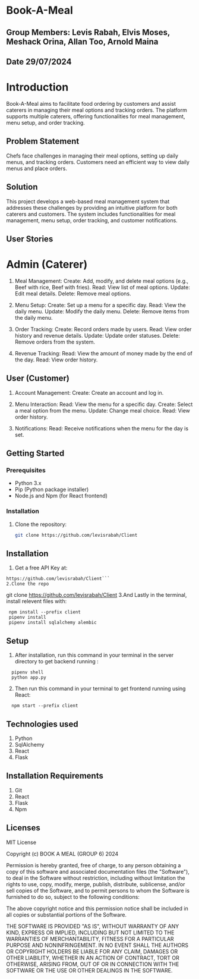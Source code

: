 # Book-A-Meal

## Group Members: Levis Rabah, Elvis Moses, Meshack Orina, Allan Too, Arnold Maina

## Date 29/07/2024

# Introduction

Book-A-Meal aims to facilitate food ordering by customers and assist caterers in managing their meal options and tracking orders. The platform supports multiple caterers, offering functionalities for meal management, menu setup, and order tracking.

## Problem Statement

Chefs face challenges in managing their meal options, setting up daily menus, and tracking orders. Customers need an efficient way to view daily menus and place orders.

## Solution

This project develops a web-based meal management system that addresses these challenges by providing an intuitive platform for both caterers and customers. The system includes functionalities for meal management, menu setup, order tracking, and customer notifications.


## User Stories

# Admin (Caterer)

1. Meal Management:
    Create: Add, modify, and delete meal options (e.g., Beef with rice, Beef with fries).
    Read: View list of meal options.
    Update: Edit meal details.
    Delete: Remove meal options.

2. Menu Setup:
    Create: Set up a menu for a specific day.
    Read: View the daily menu.
    Update: Modify the daily menu.
    Delete: Remove items from the daily menu.

3. Order Tracking:
    Create: Record orders made by users.
    Read: View order history and revenue details.
    Update: Update order statuses.
    Delete: Remove orders from the system.

4. Revenue Tracking:
    Read: View the amount of money made by the end of the day.
    Read: View order history.

## User (Customer)

1. Account Management:
   Create: Create an account and log in.

2. Menu Interaction:
    Read: View the menu for a specific day.
    Create: Select a meal option from the menu. 
    Update: Change meal choice.
    Read: View order history.

3. Notifications:
    Read: Receive notifications when the menu for the day is set.


## Getting Started



### Prerequisites

- Python 3.x
- Pip (Python package installer)
- Node.js and Npm (for React frontend)

### Installation

1. Clone the repository:

   ```bash
   git clone https://github.com/levisrabah/Client

## Installation

1. Get a free API Key at:
```
https://github.com/levisrabah/Client```
2.Clone the repo
```
git clone https://github.com/levisrabah/Client
3.And Lastly in the terminal, install relevent files with:
```
 npm install --prefix client
 pipenv install
 pipenv install sqlalchemy alembic
 ```

## Setup

1. After installation, run this command in your terminal in the server directory to get backend running :

```
  pipenv shell
  python app.py
```
2. Then run this command in your terminal  to get frontend running using React:

```
  npm start --prefix client
```

## Technologies used
1. Python    
2. SqlAlchemy
3. React
4. Flask


## Installation Requirements
1. Git
2. React
3. Flask
4. Npm

## Licenses
MIT License

Copyright (c)  BOOK A MEAL (GROUP 6) 2024

Permission is hereby granted, free of charge, to any person obtaining a copy
of this software and associated documentation files (the "Software"), to deal
in the Software without restriction, including without limitation the rights
to use, copy, modify, merge, publish, distribute, sublicense, and/or sell
copies of the Software, and to permit persons to whom the Software is
furnished to do so, subject to the following conditions:

The above copyright notice and this permission notice shall be included in all
copies or substantial portions of the Software.

THE SOFTWARE IS PROVIDED "AS IS", WITHOUT WARRANTY OF ANY KIND, EXPRESS OR
IMPLIED, INCLUDING BUT NOT LIMITED TO THE WARRANTIES OF MERCHANTABILITY,
FITNESS FOR A PARTICULAR PURPOSE AND NONINFRINGEMENT. IN NO EVENT SHALL THE
AUTHORS OR COPYRIGHT HOLDERS BE LIABLE FOR ANY CLAIM, DAMAGES OR OTHER
LIABILITY, WHETHER IN AN ACTION OF CONTRACT, TORT OR OTHERWISE, ARISING FROM,
OUT OF OR IN CONNECTION WITH THE SOFTWARE OR THE USE OR OTHER DEALINGS IN THE
SOFTWARE.
